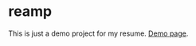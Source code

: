 # reamp
This is just a demo project for my resume. [Demo page](https://reamp.alexander3um.github.com).
